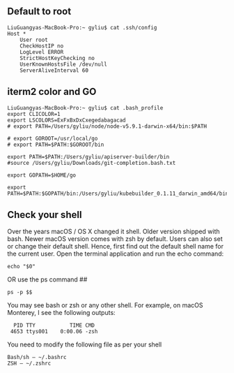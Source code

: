 ## Default to root

```
LiuGuangyas-MacBook-Pro:~ gyliu$ cat .ssh/config
Host *
    User root
    CheckHostIP no
    LogLevel ERROR
    StrictHostKeyChecking no
    UserKnownHostsFile /dev/null
    ServerAliveInterval 60
```

## iterm2 color and GO

```
LiuGuangyas-MacBook-Pro:~ gyliu$ cat .bash_profile
export CLICOLOR=1
export LSCOLORS=ExFxBxDxCxegedabagacad
# export PATH=/Users/gyliu/node/node-v5.9.1-darwin-x64/bin:$PATH

# export GOROOT=/usr/local/go
# export PATH=$PATH:$GOROOT/bin

export PATH=$PATH:/Users/gyliu/apiserver-builder/bin
#source /Users/gyliu/Downloads/git-completion.bash.txt

export GOPATH=$HOME/go

export PATH=$PATH:$GOPATH/bin:/Users/gyliu/kubebuilder_0.1.11_darwin_amd64/bin
```
## Check your shell

Over the years macOS / OS X changed it shell. Older version shipped with bash. Newer macOS version comes with zsh by default. Users can also set or change their default shell. Hence, first find out the default shell name for the current user. Open the terminal application and run the echo command:
```
echo "$0"
```
OR use the ps command ##
```
ps -p $$
```

You may see bash or zsh or any other shell. For example, on macOS Monterey, I see the following outputs:
```
  PID TTY           TIME CMD
 4653 ttys001    0:00.06 -zsh
```
You need to modify the following file as per your shell
```
Bash/sh – ~/.bashrc
ZSH – ~/.zshrc
```
